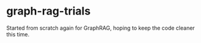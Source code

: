 # graph-rag-trials
Started from scratch again for GraphRAG, hoping to keep the code cleaner this time.
